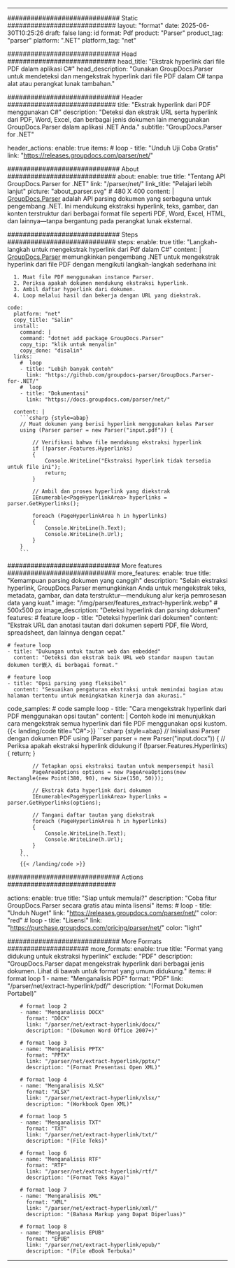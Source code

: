 


---
############################# Static ############################
layout: "format"
date:  2025-06-30T10:25:26
draft: false
lang: id
format: Pdf
product: "Parser"
product_tag: "parser"
platform: ".NET"
platform_tag: "net"

############################# Head ############################
head_title: "Ekstrak hyperlink dari file PDF dalam aplikasi C#"
head_description: "Gunakan GroupDocs.Parser untuk mendeteksi dan mengekstrak hyperlink dari file PDF dalam C# tanpa alat atau perangkat lunak tambahan."

############################# Header ############################
title: "Ekstrak hyperlink dari PDF menggunakan C#" 
description: "Deteksi dan ekstrak URL serta hyperlink dari PDF, Word, Excel, dan berbagai jenis dokumen lain menggunakan GroupDocs.Parser dalam aplikasi .NET Anda."
subtitle: "GroupDocs.Parser for .NET" 

header_actions:
  enable: true
  items:
    #  loop
    - title: "Unduh Uji Coba Gratis"
      link: "https://releases.groupdocs.com/parser/net/"
      
############################# About ############################
about:
    enable: true
    title: "Tentang API GroupDocs.Parser for .NET"
    link: "/parser/net/"
    link_title: "Pelajari lebih lanjut"
    picture: "about_parser.svg" # 480 X 400
    content: |
       [GroupDocs.Parser](/parser/net/) adalah API parsing dokumen yang serbaguna untuk pengembang .NET. Ini mendukung ekstraksi hyperlink, teks, gambar, dan konten terstruktur dari berbagai format file seperti PDF, Word, Excel, HTML, dan lainnya—tanpa bergantung pada perangkat lunak eksternal.

############################# Steps ############################
steps:
    enable: true
    title: "Langkah-langkah untuk mengekstrak hyperlink dari Pdf dalam C#"
    content: |
      [GroupDocs.Parser](/parser/net/) memungkinkan pengembang .NET untuk mengekstrak hyperlink dari file PDF dengan mengikuti langkah-langkah sederhana ini:
      
      1. Muat file PDF menggunakan instance Parser.
      2. Periksa apakah dokumen mendukung ekstraksi hyperlink.
      3. Ambil daftar hyperlink dari dokumen.
      4. Loop melalui hasil dan bekerja dengan URL yang diekstrak.
   
    code:
      platform: "net"
      copy_title: "Salin"
      install:
        command: |
        command: "dotnet add package GroupDocs.Parser"
        copy_tip: "klik untuk menyalin"
        copy_done: "disalin"
      links:
        #  loop
        - title: "Lebih banyak contoh"
          link: "https://github.com/groupdocs-parser/GroupDocs.Parser-for-.NET/"
        #  loop
        - title: "Dokumentasi"
          link: "https://docs.groupdocs.com/parser/net/"
          
      content: |
        ```csharp {style=abap}
        // Muat dokumen yang berisi hyperlink menggunakan kelas Parser
        using (Parser parser = new Parser("input.pdf")) {

            // Verifikasi bahwa file mendukung ekstraksi hyperlink
            if (!parser.Features.Hyperlinks)
            {
                Console.WriteLine("Ekstraksi hyperlink tidak tersedia untuk file ini");
                return;
            }

            // Ambil dan proses hyperlink yang diekstrak
            IEnumerable<PageHyperlinkArea> hyperlinks = parser.GetHyperlinks();

            foreach (PageHyperlinkArea h in hyperlinks)
            {
                Console.WriteLine(h.Text);
                Console.WriteLine(h.Url);
            }
        }
        ```  

############################# More features ############################
more_features:
  enable: true
  title: "Kemampuan parsing dokumen yang canggih"
  description: "Selain ekstraksi hyperlink, GroupDocs.Parser memungkinkan Anda untuk mengekstrak teks, metadata, gambar, dan data terstruktur—mendukung alur kerja pemrosesan data yang kuat."
  image: "/img/parser/features_extract-hyperlink.webp" # 500x500 px
  image_description: "Deteksi hyperlink dan parsing dokumen"
  features:
    # feature loop
    - title: "Deteksi hyperlink dari dokumen"
      content: "Ekstrak URL dan anotasi tautan dari dokumen seperti PDF, file Word, spreadsheet, dan lainnya dengan cepat."

    # feature loop
    - title: "Dukungan untuk tautan web dan embedded"
      content: "Deteksi dan ekstrak baik URL web standar maupun tautan dokumen ter嵌入 di berbagai format."

    # feature loop
    - title: "Opsi parsing yang fleksibel"
      content: "Sesuaikan pengaturan ekstraksi untuk memindai bagian atau halaman tertentu untuk meningkatkan kinerja dan akurasi."
      
  code_samples:
    # code sample loop
    - title: "Cara mengekstrak hyperlink dari PDF menggunakan opsi tautan"
      content: |
        Contoh kode ini menunjukkan cara mengekstrak semua hyperlink dari file PDF menggunakan opsi kustom.
        {{< landing/code title="C#">}}
        ```csharp {style=abap}
        //  Inisialisasi Parser dengan dokumen PDF
        using (Parser parser = new Parser("input.docx"))
        {
            // Periksa apakah ekstraksi hyperlink didukung
            if (!parser.Features.Hyperlinks)
            {
                return;
            }

            // Tetapkan opsi ekstraksi tautan untuk mempersempit hasil
            PageAreaOptions options = new PageAreaOptions(new Rectangle(new Point(380, 90), new Size(150, 50)));

            // Ekstrak data hyperlink dari dokumen
            IEnumerable<PageHyperlinkArea> hyperlinks = parser.GetHyperlinks(options);

            // Tangani daftar tautan yang diekstrak
            foreach (PageHyperlinkArea h in hyperlinks)
            {
                Console.WriteLine(h.Text);
                Console.WriteLine(h.Url);
            }
        }
        ```
        {{< /landing/code >}}


############################# Actions ############################

actions:
  enable: true
  title: "Siap untuk memulai?"
  description: "Coba fitur GroupDocs.Parser secara gratis atau minta lisensi"
  items:
    #  loop
    - title: "Unduh Nuget"
      link: "https://releases.groupdocs.com/parser/net/"
      color: "red"
        #  loop
    - title: "Lisensi"
      link: "https://purchase.groupdocs.com/pricing/parser/net/"
      color: "light"


############################# More Formats #####################
more_formats:
    enable: true
    title: "Format yang didukung untuk ekstraksi hyperlink"
    exclude: "PDF"
    description: "GroupDocs.Parser dapat mengekstrak hyperlink dari berbagai jenis dokumen. Lihat di bawah untuk format yang umum didukung."
    items: 
        # format loop 1
        - name: "Menganalisis PDF"
          format: "PDF"
          link: "/parser/net/extract-hyperlink/pdf/"
          description: "(Format Dokumen Portabel)"
          
        # format loop 2
        - name: "Menganalisis DOCX"
          format: "DOCX"
          link: "/parser/net/extract-hyperlink/docx/"
          description: "(Dokumen Word Office 2007+)"
          
        # format loop 3
        - name: "Menganalisis PPTX"
          format: "PPTX"
          link: "/parser/net/extract-hyperlink/pptx/"
          description: "(Format Presentasi Open XML)"
          
        # format loop 4
        - name: "Menganalisis XLSX"
          format: "XLSX"
          link: "/parser/net/extract-hyperlink/xlsx/"
          description: "(Workbook Open XML)"
          
        # format loop 5
        - name: "Menganalisis TXT"
          format: "TXT"
          link: "/parser/net/extract-hyperlink/txt/"
          description: "(File Teks)"
          
        # format loop 6
        - name: "Menganalisis RTF"
          format: "RTF"
          link: "/parser/net/extract-hyperlink/rtf/"
          description: "(Format Teks Kaya)"
          
        # format loop 7
        - name: "Menganalisis XML"
          format: "XML"
          link: "/parser/net/extract-hyperlink/xml/"
          description: "(Bahasa Markup yang Dapat Diperluas)"
          
        # format loop 8
        - name: "Menganalisis EPUB"
          format: "EPUB"
          link: "/parser/net/extract-hyperlink/epub/"
          description: "(File eBook Terbuka)"
         
          

---